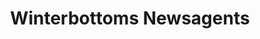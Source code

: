 ---
title: "Winterbottoms Newsagents"
url: /knottingley/winterbottoms-newsagents/
shop: newsagent
---